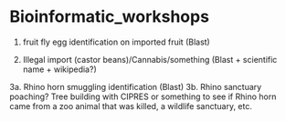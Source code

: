 # Bioinformatic_workshops

1. fruit fly egg identification on imported fruit (Blast)

2. Illegal import (castor beans)/Cannabis/something (Blast + scientific name + wikipedia?)

3a. Rhino horn smuggling identification (Blast)
3b. Rhino sanctuary poaching? Tree building with CIPRES or something to see if Rhino horn came from a zoo animal that was killed, a wildlife sanctuary, etc. 
